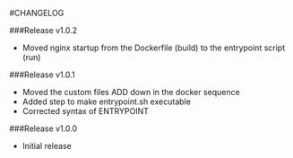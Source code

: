 #CHANGELOG

###Release v1.0.2
- Moved nginx startup from the Dockerfile (build) to the entrypoint script (run)

###Release v1.0.1
- Moved the custom files ADD down in the docker sequence
- Added step to make entrypoint.sh executable
- Corrected syntax of ENTRYPOINT

###Release v1.0.0
- Initial release
